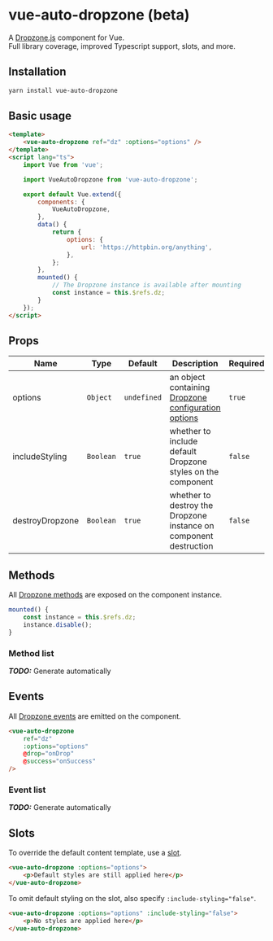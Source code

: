 # vue-auto-dropzone (beta)

A [Dropzone.js](https://www.dropzonejs.com) component for Vue.  
Full library coverage, improved Typescript support, slots, and more.

## Installation
```sh
yarn install vue-auto-dropzone
```

## Basic usage
```html
<template>
    <vue-auto-dropzone ref="dz" :options="options" />
</template>
<script lang="ts">
    import Vue from 'vue';

    import VueAutoDropzone from 'vue-auto-dropzone';

    export default Vue.extend({
        components: {
            VueAutoDropzone,
        },
        data() {
            return {
                options: {
                    url: 'https://httpbin.org/anything',
                },
            };
        },
        mounted() {
            // The Dropzone instance is available after mounting
            const instance = this.$refs.dz;
        }
    });
</script>
```

## Props

| Name | Type | Default | Description | Required |
| --- | --- | --- | --- | --- |
| options | `Object` | `undefined` | an object containing [Dropzone configuration options](https://www.dropzonejs.com/#configuration-options) | `true` | the `url` field is mandatory |
| includeStyling | `Boolean` | `true` | whether to include default Dropzone styles on the component | `false` |
| destroyDropzone | `Boolean` | `true` |  whether to destroy the Dropzone instance on component destruction | `false` |


## Methods

All [Dropzone methods](https://www.dropzonejs.com/#dropzone-methods) are exposed on the component instance.

```ts
mounted() {
    const instance = this.$refs.dz;
    instance.disable();
}
```

### Method list
___TODO:___ Generate automatically

## Events

All [Dropzone events](https://www.dropzonejs.com/#event-list) are emitted on the component.

```html
<vue-auto-dropzone
    ref="dz"
    :options="options"
    @drop="onDrop"
    @success="onSuccess"
/>
```

### Event list

___TODO:___ Generate automatically

## Slots

To override the default content template, use a [slot](https://vuejs.org/v2/guide/components-slots.html).  

```html
<vue-auto-dropzone :options="options">
    <p>Default styles are still applied here</p>
</vue-auto-dropzone>
```

To omit default styling on the slot, also specify `:include-styling="false"`.
```html
<vue-auto-dropzone :options="options" :include-styling="false">
    <p>No styles are applied here</p>
</vue-auto-dropzone>
```
